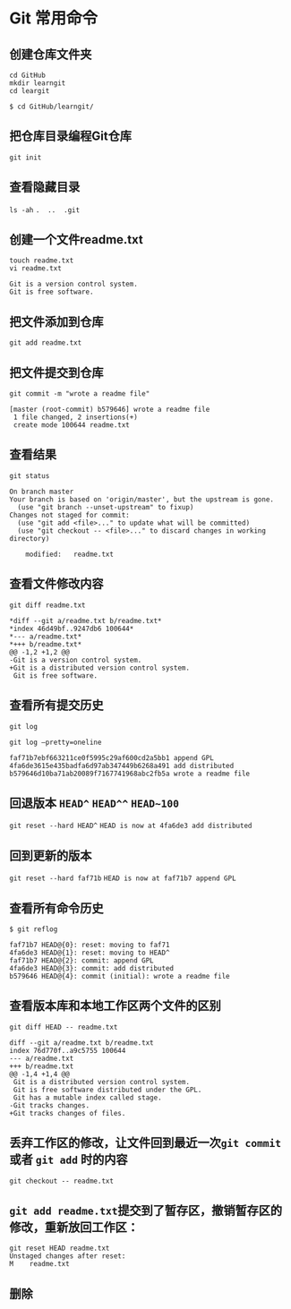 # Git 常用命令
## 创建仓库文件夹
```
cd GitHub
mkdir learngit
cd leargit

$ cd GitHub/learngit/
```

## 把仓库目录编程Git仓库
`git init`

## 查看隐藏目录
`ls -ah`
`.	..	.git` 
## 创建一个文件readme.txt
```
touch readme.txt
vi readme.txt
```
```
Git is a version control system.
Git is free software.
```

## 把文件添加到仓库
`git add readme.txt`

## 把文件提交到仓库
`git commit -m "wrote a readme file"`

```
[master (root-commit) b579646] wrote a readme file
 1 file changed, 2 insertions(+)
 create mode 100644 readme.txt
```

## 查看结果
`git status`

```
On branch master
Your branch is based on 'origin/master', but the upstream is gone.
  (use "git branch --unset-upstream" to fixup)
Changes not staged for commit:
  (use "git add <file>..." to update what will be committed)
  (use "git checkout -- <file>..." to discard changes in working directory)

	modified:   readme.txt

```

## 查看文件修改内容
`git diff readme.txt`
```
*diff --git a/readme.txt b/readme.txt*
*index 46d49bf..9247db6 100644*
*--- a/readme.txt*
*+++ b/readme.txt*
@@ -1,2 +1,2 @@
-Git is a version control system.
+Git is a distributed version control system.
 Git is free software.
```

## 查看所有提交历史
`git log`

`git log —pretty=oneline`

```
faf71b7ebf663211ce0f5995c29af600cd2a5bb1 append GPL
4fa6de3615e435badfa6d97ab347449b6268a491 add distributed
b579646d10ba71ab20089f7167741968abc2fb5a wrote a readme file
```

## 回退版本 `HEAD^` `HEAD^^` `HEAD~100`
`git reset --hard HEAD^`
`HEAD is now at 4fa6de3 add distributed`

## 回到更新的版本
`git reset --hard faf71b`
`HEAD is now at faf71b7 append GPL`

## 查看所有命令历史
```
$ git reflog

faf71b7 HEAD@{0}: reset: moving to faf71
4fa6de3 HEAD@{1}: reset: moving to HEAD^
faf71b7 HEAD@{2}: commit: append GPL
4fa6de3 HEAD@{3}: commit: add distributed
b579646 HEAD@{4}: commit (initial): wrote a readme file
```

## 查看版本库和本地工作区两个文件的区别
```
git diff HEAD -- readme.txt

diff --git a/readme.txt b/readme.txt
index 76d770f..a9c5755 100644
--- a/readme.txt
+++ b/readme.txt
@@ -1,4 +1,4 @@
 Git is a distributed version control system.
 Git is free software distributed under the GPL.
 Git has a mutable index called stage.
-Git tracks changes.
+Git tracks changes of files.
```

## 丢弃工作区的修改，让文件回到最近一次`git commit` 或者 `git add` 时的内容
`git checkout -- readme.txt`

## `git add readme.txt`提交到了暂存区，撤销暂存区的修改，重新放回工作区：
```
git reset HEAD readme.txt
Unstaged changes after reset:
M    readme.txt
```

## 删除


